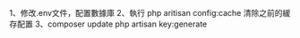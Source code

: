 
1、修改.env文件，配置數據庫
2、執行 php aritisan config:cache 清除之前的緩存配置
3、composer  update 
php artisan key:generate
